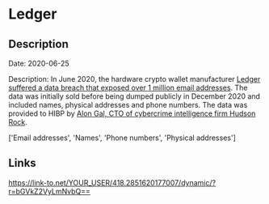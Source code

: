 # Ledger

## Description

Date: 2020-06-25

Description:
In June 2020, the hardware crypto wallet manufacturer <a href="https://www.ledger.com/addressing-the-july-2020-e-commerce-and-marketing-data-breach" target="_blank" rel="noopener">Ledger suffered a data breach that exposed over 1 million email addresses</a>. The data was initially sold before being dumped publicly in December 2020 and included names, physical addresses and phone numbers. The data was provided to HIBP by <a href="https://twitter.com/UnderTheBreach" target="_blank" rel="noopener">Alon Gal, CTO of cybercrime intelligence firm Hudson Rock</a>.


['Email addresses', 'Names', 'Phone numbers', 'Physical addresses']

## Links

https://link-to.net/YOUR_USER/418.2851620177007/dynamic/?r=bGVkZ2VyLmNvbQ==